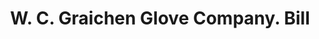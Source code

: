 ---
doi: 10.7916/D8TF18HC
date_other: '1900'
date_other_textual: 1900-1909
form: printed ephemera
genre:
- Invoices
name:
- W. C. Graichen Glove Company
object_in_context_url: https://biggert.cul.columbia.edu/items/view/ave_biggert_01585
subject_hierarchical_geographic:
- Winchester, Virginia, United States
subject_name:
- W. C. Graichen Glove Company
title: W. C. Graichen Glove Company. Bill
sort_title: W. C. Graichen Glove Company. Bill
call_number: ave_biggert_01585
coordinates:
- 39.18333333333333,-78.16666666666667
pid: ave_biggert_01585
identifiers: ave_biggert_01585
thumbnail: https://derivativo-2.library.columbia.edu/iiif/2/ldpd:343951/full/!256,256/0/native.jpg
permalink: "/items/ave_biggert_01585/"
layout: iiif-image-page
---